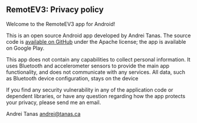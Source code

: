 ## RemotEV3: Privacy policy

Welcome to the RemoteEV3 app for Android!

This is an open source Android app developed by Andrei Tanas.
The source code is [available on GitHub](https://github.com/andreitanas/RemoteEV3) under the
Apache license; the app is available on Google Play.

This app does not contain any capabilities to collect personal information. It uses Bluetooth and
accelerometer sensors to provide the main app functionality, and does not communicate with any
services. All data, such as Bluetooth device configuration, stays on the device

If you find any security vulnerability in any of the application code or dependent libraries,
or have any question regarding how the app protects your privacy, please send me an email.

Andrei Tanas
andrei@tanas.ca
